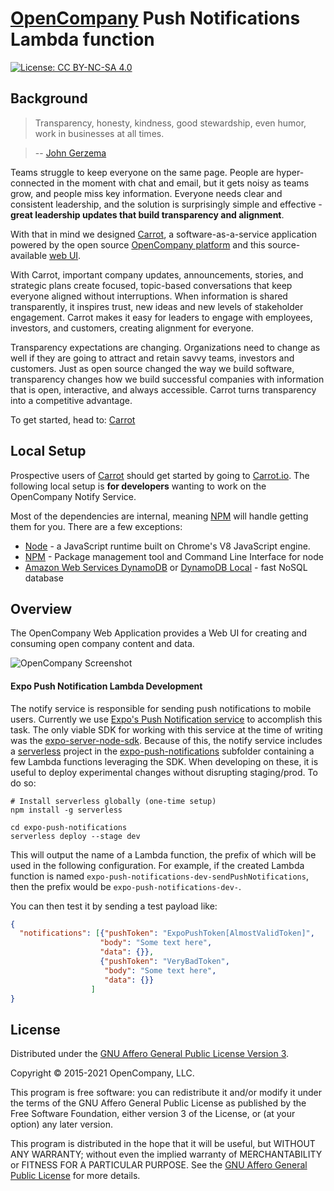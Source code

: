 # [OpenCompany](https://github.com/open-company) Push Notifications Lambda function

[![License: CC BY-NC-SA 4.0](https://img.shields.io/badge/License-CC%20BY--NC--SA%204.0-lightgrey.svg)](https://creativecommons.org/licenses/by-nc-sa/4.0/)

## Background

> Transparency, honesty, kindness, good stewardship, even humor, work in businesses at all times.

> -- [John Gerzema](http://www.johngerzema.com/)

Teams struggle to keep everyone on the same page. People are hyper-connected in the moment with chat and email, but it gets noisy as teams grow, and people miss key information. Everyone needs clear and consistent leadership, and the solution is surprisingly simple and effective - **great leadership updates that build transparency and alignment**.

With that in mind we designed [Carrot](https://carrot.io/), a software-as-a-service application powered by the open source [OpenCompany platform](https://github.com/open-company) and this source-available [web UI](https://github.com/open-company/open-company-web).

With Carrot, important company updates, announcements, stories, and strategic plans create focused, topic-based conversations that keep everyone aligned without interruptions. When information is shared transparently, it inspires trust, new ideas and new levels of stakeholder engagement. Carrot makes it easy for leaders to engage with employees, investors, and customers, creating alignment for everyone.

Transparency expectations are changing. Organizations need to change as well if they are going to attract and retain savvy teams, investors and customers. Just as open source changed the way we build software, transparency changes how we build successful companies with information that is open, interactive, and always accessible. Carrot turns transparency into a competitive advantage.

To get started, head to: [Carrot](https://carrot.io/)

## Local Setup

Prospective users of [Carrot](https://carrot.io/) should get started by going to [Carrot.io](https://carrot.io/). The following local setup is **for developers** wanting to work on the OpenCompany Notify Service.

Most of the dependencies are internal, meaning [NPM](https://npmjs.com) will handle getting them for you. There are a few exceptions:

* [Node](https://nodejs.org/en/download/) - a JavaScript runtime built on Chrome's V8 JavaScript engine.
* [NPM](https://docs.npmjs.com/downloading-and-installing-node-js-and-npm) - Package management tool and Command Line Interface for node
* [Amazon Web Services DynamoDB](https://aws.amazon.com/dynamodb/) or [DynamoDB Local](http://docs.aws.amazon.com/amazondynamodb/latest/developerguide/DynamoDBLocal.html) - fast NoSQL database

## Overview

The OpenCompany Web Application provides a Web UI for creating and consuming open company content and data.

![OpenCompany Screenshot](https://open-company-assets.s3.amazonaws.com/new_homepage_screenshot.png)

#### Expo Push Notification Lambda Development

The notify service is responsible for sending push notifications to mobile users. Currently we use [Expo's Push Notification service](https://docs.expo.io/versions/latest/guides/push-notifications/) to accomplish this task. The only viable
SDK for working with this service at the time of writing was the [expo-server-node-sdk](https://github.com/expo/expo-server-sdk-node). Because of this, the notify service includes a [serverless](https://github.com/serverless/serverless) project in the
[expo-push-notifications](./expo-push-notifications) subfolder containing a few Lambda functions leveraging the SDK. When developing on these, it is useful to deploy experimental
changes without disrupting staging/prod. To do so:

```
# Install serverless globally (one-time setup)
npm install -g serverless

cd expo-push-notifications
serverless deploy --stage dev
```

This will output the name of a Lambda function, the prefix of which will be used in the following configuration. For example, if the created Lambda function is named
`expo-push-notifications-dev-sendPushNotifications`, then the prefix would be `expo-push-notifications-dev-`.

You can then test it by sending a test payload like:

```json
{
  "notifications": [{"pushToken": "ExpoPushToken[AlmostValidToken]",
                    "body": "Some text here",
                    "data": {}},
                    {"pushToken": "VeryBadToken",
                     "body": "Some text here",
                     "data": {}}
                  ]
}
```

## License

Distributed under the [GNU Affero General Public License Version 3](https://www.gnu.org/licenses/agpl-3.0.en.html).

Copyright © 2015-2021 OpenCompany, LLC.

This program is free software: you can redistribute it and/or modify it under the terms of the GNU Affero General Public License as published by the Free Software Foundation, either version 3 of the License, or (at your option) any later version.

This program is distributed in the hope that it will be useful, but WITHOUT ANY WARRANTY; without even the implied warranty of MERCHANTABILITY or FITNESS FOR A PARTICULAR PURPOSE. See the [GNU Affero General Public License](https://www.gnu.org/licenses/agpl-3.0.en.html) for more details.